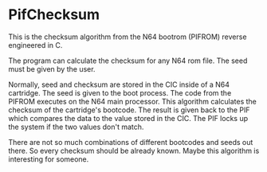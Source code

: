 # PifChecksum
This is the checksum algorithm from the N64 bootrom (PIFROM) reverse engineered in C.

The program can calculate the checksum for any N64 rom file. The seed must be given by the user.

Normally, seed and checksum are stored in the CIC inside of a N64 cartridge. The seed is given to the boot process. The code from the PIFROM executes on the N64 main processor. This algorithm calculates the checksum of the cartridge's bootcode. The result is given back to the PIF which compares the data to the value stored in the CIC. The PIF locks up the system if the two values don't match.

There are not so much combinations of different bootcodes and seeds out there. So every checksum should be already known. Maybe this algorithm is interesting for someone.
